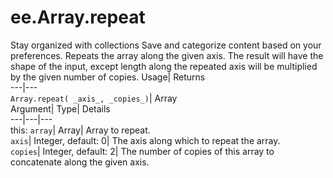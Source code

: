  
#  ee.Array.repeat 
Stay organized with collections  Save and categorize content based on your preferences. 
Repeats the array along the given axis. The result will have the shape of the input, except length along the repeated axis will be multiplied by the given number of copies. Usage| Returns  
---|---  
`Array.repeat( _axis_, _copies_)`| Array  
Argument| Type| Details  
---|---|---  
this: `array`| Array| Array to repeat.  
`axis`| Integer, default: 0| The axis along which to repeat the array.  
`copies`| Integer, default: 2| The number of copies of this array to concatenate along the given axis.  
